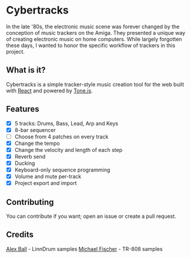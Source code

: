# Cybertracks
In the late '80s, the electronic music scene was forever changed by the conception of music trackers on the Amiga. They presented a unique way of creating electronic music on home computers. While largely forgotten these days, I wanted to honor the specific workflow of trackers in this project.

## What is it?
Cybertracks is a simple tracker-style music creation tool for the web built with [React](https://github.com/facebook/react) and powered by [Tone.js](https://github.com/Tonejs/Tone.js).

## Features
- [x] 5 tracks: Drums, Bass, Lead, Arp and Keys
- [x] 8-bar sequencer
- [ ] Choose from 4 patches on every track
- [x] Change the tempo
- [x] Change the velocity and length of each step
- [x] Reverb send
- [x] Ducking
- [x] Keyboard-only sequence programming
- [x] Volume and mute per-track
- [x] Project export and import

## Contributing
You can contribute if you want; open an issue or create a pull request.

## Credits
[Alex Ball](https://www.youtube.com/watch?v=OltD7omY0ew) - LinnDrum samples
[Michael Fischer](http://smd-records.com/tr808/?page_id=14) - TR-808 samples
